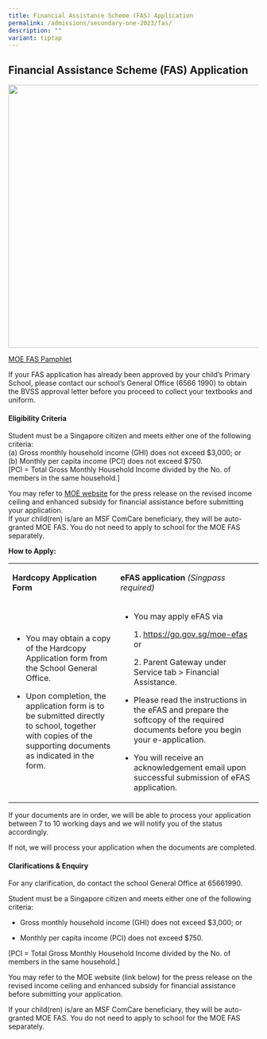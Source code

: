 ```yaml
---
title: Financial Assistance Scheme (FAS) Application
permalink: /admissions/secondary-one-2023/fas/
description: ""
variant: tiptap
---
```

<h2>Financial Assistance Scheme (FAS) Application</h2><div class="isomer-image-wrapper"><img height="529" width="643" src="https://lh7-us.googleusercontent.com/fR1BG3mqtA7D7Cs59_Q_K2NTodJCF22BHUIdJ5mrkh6iKHVxRtwNqpYOp4NxZhyjcxflr50K7WAVzDZ0mKwnyA5D2vNdJSEHox-5Yw1k4k3UVYwUMiMpJkQk0Ceykr0JiDfgPJPu-q_D"></div><p><a href="/files/Sec 1 Registration/MOE_FAS_pamphlet.pdf" rel="noopener noreferrer nofollow" target="_blank">MOE FAS Pamphlet</a></p><p>If your FAS application has already been approved by your child’s Primary School, please contact our school’s General Office (6566 1990) to obtain the BVSS approval letter before you proceed to collect your textbooks and uniform. &nbsp; &nbsp;&nbsp;&nbsp;&nbsp;</p><p></p><h4>Eligibility Criteria</h4><p>Student must be a Singapore citizen and meets either one of the following criteria:<br>(a) Gross monthly household income (GHI) does not exceed $3,000; or<br>(b) Monthly per capita income (PCI) does not exceed $750.<br>[PCI = Total Gross Monthly Household Income divided by the No. of members in the same household.]</p><p>You may refer to <a href="https://www.moe.gov.sg/news/press-releases/20221014-more-than-10000-students-to-benefit-from-revised-income-criteria-for-moe-financial-assistance-schemes-and-increased-ite-bursary-quanta" rel="noopener noreferrer nofollow" target="_blank">MOE website</a> for the press release on the revised income ceiling and enhanced subsidy for financial assistance before submitting your application.<br>If your child(ren) is/are an MSF ComCare beneficiary, they will be auto-granted MOE FAS. You do not need to apply to school for the MOE FAS separately.</p><p><strong>How to Apply:</strong></p><table><tbody><tr><td rowspan="1" colspan="1"><p><strong>Hardcopy Application Form&nbsp;</strong></p></td><td rowspan="1" colspan="1"><p><strong>eFAS application </strong><em>(Singpass required)</em></p></td></tr><tr><td rowspan="1" colspan="1"><ul><li><p>You may obtain a copy of the Hardcopy Application form from the School General Office.</p></li></ul><ul><li><p>Upon completion, the application form is to be submitted directly to school, together with copies of the supporting documents as indicated in the form.</p></li></ul></td><td rowspan="1" colspan="1"><ul data-tight="true" class="tight"><li><p>You may apply eFAS via&nbsp;</p><p>1. <a href="https://go.gov.sg/moe-efas" rel="noopener noreferrer nofollow" target="_blank">https://go.gov.sg/moe-efas</a> or</p><p>2. Parent Gateway under Service tab &gt; Financial Assistance.</p><p></p></li><li><p>Please read the instructions in the eFAS and prepare the softcopy of the required documents before you begin your e-application.</p></li><li><p>You will receive an acknowledgement email upon successful submission of eFAS application.</p></li></ul></td></tr></tbody></table><p>If your documents are in order, we will be able to process your application between 7 to 10 working days and we will notify you of the status accordingly.&nbsp;</p><p>If not, we will process your application when the documents are completed.<br></p><h4><strong>Clarifications &amp; Enquiry</strong></h4><p>For any clarification, do contact the school General Office at 65661990.</p><p>Student must be a Singapore citizen and meets either one of the following criteria:</p><ul data-tight="true" class="tight"><li><p>Gross monthly household income (GHI) does not exceed $3,000; or</p></li><li><p>Monthly per capita income (PCI) does not exceed $750.</p></li></ul><p>[PCI = Total Gross Monthly Household Income divided by the No. of members in the same household.]</p><p>You may refer to the MOE website (link below) for the press release on the revised income ceiling and enhanced subsidy for financial assistance before submitting your application.</p><p>If your child(ren) is/are an MSF ComCare beneficiary, they will be auto-granted MOE FAS. You do not need to apply to school for the MOE FAS separately.</p><p><br></p>